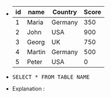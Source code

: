- | id | name  | Country | Score |
  |----|-------|---------|-------|
  | 1  | Maria | Germany | 350   |
  | 2  | John  | USA     | 900   |
  | 3  | Georg | UK      | 750   |
  | 4  | Martin| Germany | 500   |
  | 5  | Peter | USA     | 0     |
- <pre>
  SELECT * FROM TABLE_NAME
  </pre>
- Explanation :